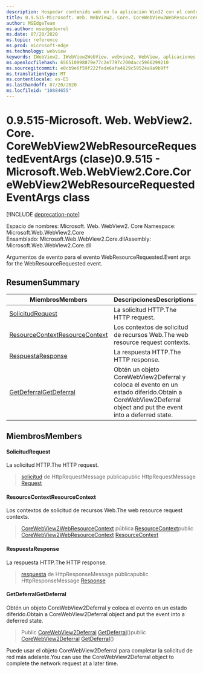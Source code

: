 ```yaml
---
description: Hospedar contenido web en la aplicación Win32 con el control Microsoft Edge WebView2
title: 0.9.515-Microsoft. Web. WebView2. Core. CoreWebView2WebResourceRequestedEventArgs
author: MSEdgeTeam
ms.author: msedgedevrel
ms.date: 07/20/2020
ms.topic: reference
ms.prod: microsoft-edge
ms.technology: webview
keywords: IWebView2, IWebView2WebView, webview2, WebView, aplicaciones Win32, Win32, Edge, ICoreWebView2, ICoreWebView2Controller, control de explorador, HTML Edge
ms.openlocfilehash: 656510998879e77c2e7797c700dacc5966299210
ms.sourcegitcommit: e0cb9e6f59f222fade6afa4829c59524a9a9b9ff
ms.translationtype: MT
ms.contentlocale: es-ES
ms.lasthandoff: 07/20/2020
ms.locfileid: "10884655"
---
```

# <span data-ttu-id="d1ea0-104">0.9.515-Microsoft. Web. WebView2. Core. CoreWebView2WebResourceRequestedEventArgs (clase)</span><span class="sxs-lookup"><span data-stu-id="d1ea0-104">0.9.515 - Microsoft.Web.WebView2.Core.CoreWebView2WebResourceRequestedEventArgs class</span></span> 

[!INCLUDE [deprecation-note](../../includes/deprecation-note.md)]

<span data-ttu-id="d1ea0-105">Espacio de nombres: Microsoft. Web. WebView2. Core </span><span class="sxs-lookup"><span data-stu-id="d1ea0-105">Namespace: Microsoft.Web.WebView2.Core</span></span>\
<span data-ttu-id="d1ea0-106">Ensamblado: Microsoft.Web.WebView2.Core.dll</span><span class="sxs-lookup"><span data-stu-id="d1ea0-106">Assembly: Microsoft.Web.WebView2.Core.dll</span></span>

<span data-ttu-id="d1ea0-107">Argumentos de evento para el evento WebResourceRequested.</span><span class="sxs-lookup"><span data-stu-id="d1ea0-107">Event args for the WebResourceRequested event.</span></span>

## <span data-ttu-id="d1ea0-108">Resumen</span><span class="sxs-lookup"><span data-stu-id="d1ea0-108">Summary</span></span>

 <span data-ttu-id="d1ea0-109">Miembros</span><span class="sxs-lookup"><span data-stu-id="d1ea0-109">Members</span></span>                        | <span data-ttu-id="d1ea0-110">Descripciones</span><span class="sxs-lookup"><span data-stu-id="d1ea0-110">Descriptions</span></span>
--------------------------------|---------------------------------------------
[<span data-ttu-id="d1ea0-111">Solicitud</span><span class="sxs-lookup"><span data-stu-id="d1ea0-111">Request</span></span>](#request) | <span data-ttu-id="d1ea0-112">La solicitud HTTP.</span><span class="sxs-lookup"><span data-stu-id="d1ea0-112">The HTTP request.</span></span>
[<span data-ttu-id="d1ea0-113">ResourceContext</span><span class="sxs-lookup"><span data-stu-id="d1ea0-113">ResourceContext</span></span>](#resourcecontext) | <span data-ttu-id="d1ea0-114">Los contextos de solicitud de recursos Web.</span><span class="sxs-lookup"><span data-stu-id="d1ea0-114">The web resource request contexts.</span></span>
[<span data-ttu-id="d1ea0-115">Respuesta</span><span class="sxs-lookup"><span data-stu-id="d1ea0-115">Response</span></span>](#response) | <span data-ttu-id="d1ea0-116">La respuesta HTTP.</span><span class="sxs-lookup"><span data-stu-id="d1ea0-116">The HTTP response.</span></span>
[<span data-ttu-id="d1ea0-117">GetDeferral</span><span class="sxs-lookup"><span data-stu-id="d1ea0-117">GetDeferral</span></span>](#getdeferral) | <span data-ttu-id="d1ea0-118">Obtén un objeto CoreWebView2Deferral y coloca el evento en un estado diferido.</span><span class="sxs-lookup"><span data-stu-id="d1ea0-118">Obtain a CoreWebView2Deferral object and put the event into a deferred state.</span></span>

## <span data-ttu-id="d1ea0-119">Miembros</span><span class="sxs-lookup"><span data-stu-id="d1ea0-119">Members</span></span>

#### <span data-ttu-id="d1ea0-120">Solicitud</span><span class="sxs-lookup"><span data-stu-id="d1ea0-120">Request</span></span> 

<span data-ttu-id="d1ea0-121">La solicitud HTTP.</span><span class="sxs-lookup"><span data-stu-id="d1ea0-121">The HTTP request.</span></span>

> <span data-ttu-id="d1ea0-122">[solicitud](#request) de HttpRequestMessage pública</span><span class="sxs-lookup"><span data-stu-id="d1ea0-122">public HttpRequestMessage [Request](#request)</span></span>

#### <span data-ttu-id="d1ea0-123">ResourceContext</span><span class="sxs-lookup"><span data-stu-id="d1ea0-123">ResourceContext</span></span> 

<span data-ttu-id="d1ea0-124">Los contextos de solicitud de recursos Web.</span><span class="sxs-lookup"><span data-stu-id="d1ea0-124">The web resource request contexts.</span></span>

> <span data-ttu-id="d1ea0-125">[CoreWebView2WebResourceContext](./namespace-microsoft-web-webview2-core.md) pública [ResourceContext](#resourcecontext)</span><span class="sxs-lookup"><span data-stu-id="d1ea0-125">public [CoreWebView2WebResourceContext](./namespace-microsoft-web-webview2-core.md) [ResourceContext](#resourcecontext)</span></span>

#### <span data-ttu-id="d1ea0-126">Respuesta</span><span class="sxs-lookup"><span data-stu-id="d1ea0-126">Response</span></span> 

<span data-ttu-id="d1ea0-127">La respuesta HTTP.</span><span class="sxs-lookup"><span data-stu-id="d1ea0-127">The HTTP response.</span></span>

> <span data-ttu-id="d1ea0-128">[respuesta](#response) de HttpResponseMessage pública</span><span class="sxs-lookup"><span data-stu-id="d1ea0-128">public HttpResponseMessage [Response](#response)</span></span>

#### <span data-ttu-id="d1ea0-129">GetDeferral</span><span class="sxs-lookup"><span data-stu-id="d1ea0-129">GetDeferral</span></span> 

<span data-ttu-id="d1ea0-130">Obtén un objeto CoreWebView2Deferral y coloca el evento en un estado diferido.</span><span class="sxs-lookup"><span data-stu-id="d1ea0-130">Obtain a CoreWebView2Deferral object and put the event into a deferred state.</span></span>

> <span data-ttu-id="d1ea0-131">Public [CoreWebView2Deferral](microsoft-web-webview2-core-corewebview2deferral.md) [GetDeferral](#getdeferral)()</span><span class="sxs-lookup"><span data-stu-id="d1ea0-131">public [CoreWebView2Deferral](microsoft-web-webview2-core-corewebview2deferral.md) [GetDeferral](#getdeferral)()</span></span>

<span data-ttu-id="d1ea0-132">Puede usar el objeto CoreWebView2Deferral para completar la solicitud de red más adelante.</span><span class="sxs-lookup"><span data-stu-id="d1ea0-132">You can use the CoreWebView2Deferral object to complete the network request at a later time.</span></span>

